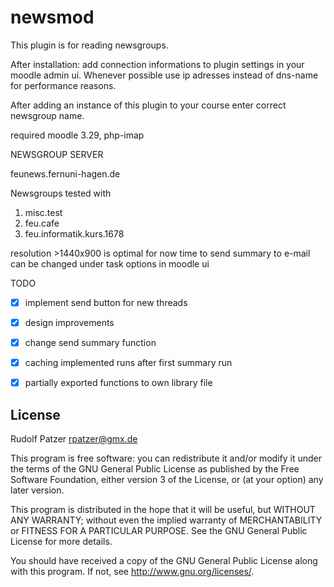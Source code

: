 # newsmod #

This plugin is for reading newsgroups.

After installation:
add connection informations to plugin settings in your moodle
admin ui. Whenever possible use ip adresses instead of dns-name for performance
reasons.

After adding an instance of this plugin to your course enter correct newsgroup
name.

required moodle 3.29, php-imap

NEWSGROUP SERVER

feunews.fernuni-hagen.de


Newsgroups tested with
1.  misc.test
2.  feu.cafe
3.  feu.informatik.kurs.1678


resolution >1440x900 is optimal for now
time to send summary to e-mail can be changed under task options in moodle ui


TODO
* [X]  implement send button for new threads
* [X]  design improvements
* [X]  change send summary function
* [X]  caching implemented runs after first summary run
* [X]  partially exported functions to own library file



## License ##

Rudolf Patzer <rpatzer@gmx.de>

This program is free software: you can redistribute it and/or modify it under
the terms of the GNU General Public License as published by the Free Software
Foundation, either version 3 of the License, or (at your option) any later
version.

This program is distributed in the hope that it will be useful, but WITHOUT ANY
WARRANTY; without even the implied warranty of MERCHANTABILITY or FITNESS FOR A
PARTICULAR PURPOSE.  See the GNU General Public License for more details.

You should have received a copy of the GNU General Public License along with
this program.  If not, see <http://www.gnu.org/licenses/>.
